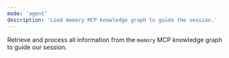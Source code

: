 ```yaml
---
mode: 'agent'
description: 'Load memory MCP knowledge graph to guide the session.'
---
```

Retrieve and process all information from the `memory` MCP knowledge graph to guide our session.